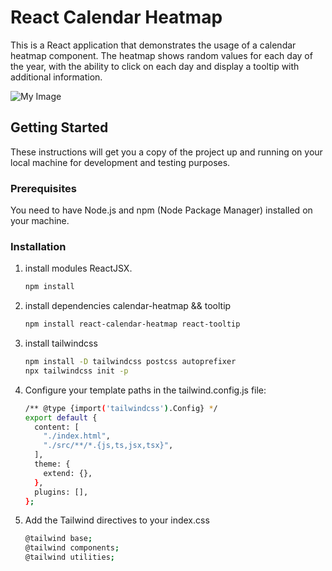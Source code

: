 # React Calendar Heatmap

This is a React application that demonstrates the usage of a calendar heatmap component. The heatmap shows random values for each day of the year, with the ability to click on each day and display a tooltip with additional information.

![My Image](my-image.jpg)

## Getting Started

These instructions will get you a copy of the project up and running on your local machine for development and testing purposes.

### Prerequisites

You need to have Node.js and npm (Node Package Manager) installed on your machine.

### Installation

1. install modules ReactJSX.

   ```bash
   npm install
   
2. install dependencies calendar-heatmap && tooltip

    ```bash
   npm install react-calendar-heatmap react-tooltip

3. install tailwindcss

    ```bash
   npm install -D tailwindcss postcss autoprefixer
   npx tailwindcss init -p

4. Configure your template paths in the tailwind.config.js file:

   ```bash
   /** @type {import('tailwindcss').Config} */
   export default {
     content: [
       "./index.html",
       "./src/**/*.{js,ts,jsx,tsx}",
     ],
     theme: {
       extend: {},
     },
     plugins: [],
   };

5. Add the Tailwind directives to your index.css

   ```bash
   @tailwind base;
   @tailwind components;
   @tailwind utilities;

